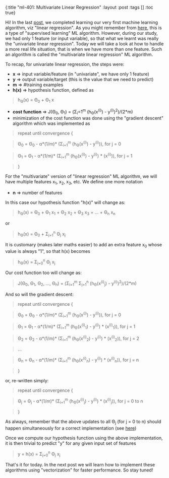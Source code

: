 {:title "ml-401: Multivariate Linear Regression"
 :layout :post
 :tags  []
 :toc true}

Hi! In the last <a href="http://www.golb.in/ml-305-univariate-linear-regression-43.html">post</a>, we completed learning our very first machine learning algorithm, viz "linear regression". As you might remember from <a href="http://www.golb.in/ml-102-supervised-learning-34.html">here</a>, this is a type of "supervised learning" ML algorithm. However, during our study, we had only 1 feature (or input variable), so that what we learnt was really the "univariate linear regression". Today we will take a look at how to handle a more real life situation, that is when we have more than one feature. Such an algorithm is called the "multivariate linear regression" ML algorithm.

To recap, for univariate linear regression, the steps were:

* <b>x</b> =&gt; input variable/feature (in "univariate", we have only 1 feature)
* <b>y</b> =&gt; output variable/target (this is the value that we need to predict)
* <b>m</b> =&gt; #training examples
* <b>h(x)</b> =&gt; hypothesis function, defined as

> h<sub>&Theta;</sub>(x) = &Theta;<sub>0</sub> + &Theta;<sub>1</sub> x

* <b>cost function</b> =&gt; J(&Theta;<sub>0</sub>, &Theta;<sub>1</sub>) = (&Sigma;<sub>i</sub>=1<sup>m</sup> (h<sub>&Theta;</sub>(x<sup>(i)</sup>) - y<sup>(i)</sup>)<sup>2</sup>)/(2\*m)
* minimization of the cost function was done using the "gradient descent" algorithm which was implemented as

> repeat until convergence {

> &Theta;<sub>0</sub> = &Theta;<sub>0</sub> - &alpha;\*(1/m)\* (&Sigma;<sub>i=1</sub><sup>m</sup> (h<sub>&Theta;</sub>(x<sup>(i)</sup>) - y<sup>(i)</sup>)), for j = 0

> &Theta;<sub>1</sub> = &Theta;<sub>1</sub> - &alpha;\*(1/m)\* (&Sigma;<sub>i=1</sub><sup>m</sup> (h<sub>&Theta;</sub>(x<sup>(i)</sup>) - y<sup>(i)</sup>) * (x<sup>(i)</sup>)), for j = 1

> }

For the "multivariate" version of "linear regression" ML algorithm, we will have multiple features x<sub>1</sub>, x<sub>2</sub>, x<sub>3</sub>, etc. We define one more notation

* <b>n</b> =&gt; number of features

In this case our hypothesis function "h(x)" will change as:

> h<sub>&Theta;</sub>(x) = &Theta;<sub>0</sub> + &Theta;<sub>1</sub> x<sub>1</sub> + &Theta;<sub>2</sub> x<sub>2</sub> + &Theta;<sub>3</sub> x<sub>3</sub> + &hellip; + &Theta;<sub>n</sub> x<sub>n</sub>

or

> h<sub>&Theta;</sub>(x) = &Theta;<sub>0</sub> + &Sigma;<sub>j=1</sub><sup>n</sup> &Theta;<sub>j</sub> x<sub>j</sub>

It is customary (makes later maths easier) to add an extra feature x<sub>0</sub> whose value is always "1", so that h(x) becomes

> h<sub>&Theta;</sub>(x) = &Sigma;<sub>j=0</sub><sup>n</sup> &Theta;<sub>j</sub> x<sub>j</sub>

Our cost function too will change as:

> J(&Theta;<sub>0</sub>, &Theta;<sub>1</sub>, &Theta;<sub>2</sub>, &hellip;, &Theta;<sub>n</sub>) = (&Sigma;<sub>i=1</sub><sup>m</sup> &Sigma;<sub>j=1</sub><sup>n</sup> (h<sub>&Theta;</sub>(x<sup>(i)</sup><sub>j</sub>) - y<sup>(i)</sup>)<sup>2</sup>)/(2\*m)

And so will the gradient descent:

> repeat until convergence {

> &Theta;<sub>0</sub> = &Theta;<sub>0</sub> - &alpha;\*(1/m)\* (&Sigma;<sub>i=1</sub><sup>m</sup> (h<sub>&Theta;</sub>(x<sup>(i)</sup>) - y<sup>(i)</sup>)), for j = 0

> &Theta;<sub>1</sub> = &Theta;<sub>1</sub> - &alpha;\*(1/m)\* (&Sigma;<sub>i=1</sub><sup>m</sup> (h<sub>&Theta;</sub>(x<sup>(i)</sup><sub>1</sub>) - y<sup>(i)</sup>) * (x<sup>(i)</sup><sub>1</sub>)), for j = 1

> &Theta;<sub>2</sub> = &Theta;<sub>2</sub> - &alpha;\*(1/m)\* (&Sigma;<sub>i=1</sub><sup>m</sup> (h<sub>&Theta;</sub>(x<sup>(i)</sup><sub>2</sub>) - y<sup>(i)</sup>) * (x<sup>(i)</sup><sub>2</sub>)), for j = 2

> &hellip;

> &Theta;<sub>n</sub> = &Theta;<sub>n</sub> - &alpha;\*(1/m)\* (&Sigma;<sub>i=1</sub><sup>m</sup> (h<sub>&Theta;</sub>(x<sup>(i)</sup><sub>n</sub>) - y<sup>(i)</sup>) * (x<sup>(i)</sup><sub>n</sub>)), for j = n

> }

or, re-written simply:

> repeat until convergence {

> &Theta;<sub>j</sub> = &Theta;<sub>j</sub> - &alpha;\*(1/m)\* (&Sigma;<sub>i=1</sub><sup>m</sup> (h<sub>&Theta;</sub>(x<sup>(i)</sup><sub>j</sub>) - y<sup>(i)</sup>) * (x<sup>(i)</sup><sub>j</sub>)), for j = 0 to n

> }

As always, remember that the above updates to all &Theta;<sub>j</sub> (for j = 0 to n) should happen simultaneously for a correct implementation (see <a href="http://www.golb.in/ml-305-univariate-linear-regression-43.html">here</a>)

Once we compute our hypothesis function using the above implementation, it is then trivial to predict "y" for any given input set of features

> y = h(x) = &Sigma;<sub>j=0</sub><sup>n</sup> &Theta;<sub>j</sub> x<sub>j</sub>

That's it for today. In the next post we will learn how to implement these algorithms using "vectorization" for faster performance. So stay tuned!

